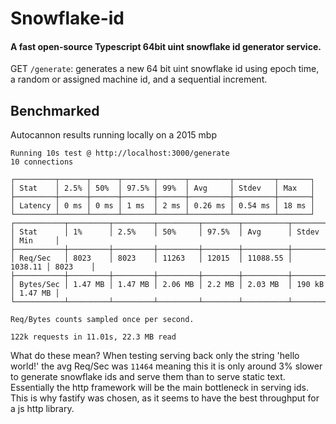 # Snowflake-id

#### A fast open-source Typescript 64bit uint snowflake id generator service.

GET `/generate`: generates a new 64 bit uint snowflake id using epoch time, a random or assigned machine id, and a sequential increment.

## Benchmarked 
Autocannon results running locally on a 2015 mbp

```
Running 10s test @ http://localhost:3000/generate
10 connections

┌─────────┬──────┬──────┬───────┬──────┬─────────┬─────────┬───────┐
│ Stat    │ 2.5% │ 50%  │ 97.5% │ 99%  │ Avg     │ Stdev   │ Max   │
├─────────┼──────┼──────┼───────┼──────┼─────────┼─────────┼───────┤
│ Latency │ 0 ms │ 0 ms │ 1 ms  │ 2 ms │ 0.26 ms │ 0.54 ms │ 18 ms │
└─────────┴──────┴──────┴───────┴──────┴─────────┴─────────┴───────┘
┌───────────┬─────────┬─────────┬─────────┬────────┬──────────┬─────────┬─────────┐
│ Stat      │ 1%      │ 2.5%    │ 50%     │ 97.5%  │ Avg      │ Stdev   │ Min     │
├───────────┼─────────┼─────────┼─────────┼────────┼──────────┼─────────┼─────────┤
│ Req/Sec   │ 8023    │ 8023    │ 11263   │ 12015  │ 11088.55 │ 1038.11 │ 8023    │
├───────────┼─────────┼─────────┼─────────┼────────┼──────────┼─────────┼─────────┤
│ Bytes/Sec │ 1.47 MB │ 1.47 MB │ 2.06 MB │ 2.2 MB │ 2.03 MB  │ 190 kB  │ 1.47 MB │
└───────────┴─────────┴─────────┴─────────┴────────┴──────────┴─────────┴─────────┘

Req/Bytes counts sampled once per second.

122k requests in 11.01s, 22.3 MB read
```

What do these mean? When testing serving back only the string 'hello world!' the avg Req/Sec was `11464` meaning this it is only around 3% slower to generate snowflake ids and serve them than to serve static text. Essentially the http framework will be the main bottleneck in serving ids. This is why fastify was chosen, as it seems to have the best throughput for a js http library.